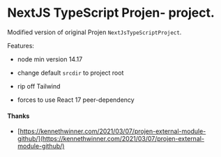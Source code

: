 # NextJS TypeScript Projen- project.

Modified version of original Projen `NextJsTypeScriptProject`.

Features:
- node min version 14.17
- change default `srcdir` to project root
- rip off Tailwind

- forces to use React 17 peer-dependency


#### Thanks
- [https://kennethwinner.com/2021/03/07/projen-external-module-github/](https://kennethwinner.com/2021/03/07/projen-external-module-github/)